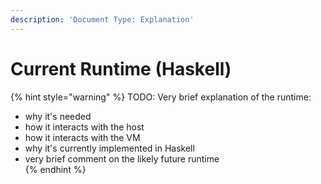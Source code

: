 ```yaml
---
description: 'Document Type: Explanation'
---
```


# Current Runtime (Haskell)

{% hint style="warning" %}
TODO: Very brief explanation of the runtime:  
- why it's needed  
- how it interacts with the host  
- how it interacts with the VM  
- why it's currently implemented in Haskell  
- very brief comment on the likely future runtime  
{% endhint %}
